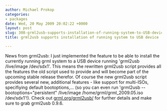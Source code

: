 ```yaml
---
author: Michael Prokop
categories:
- packages
date: Wed, 20 May 2009 20:02:22 +0000
layout: post
slug: 308-grml2usb-supports-installation-of-running-system-to-USB-device
title: grml2usb supports installation of running system to USB device

---
```

News from grml2usb: I just implemented the feature to be able to install the currently running grml system to a USB device running 'grml2usb /live/image /dev/sdx1'. This means the rewritten grml2usb script provides all the features the old script used to provide and will become part of the upcoming stable release therefor. Of course the new grml2usb script provides several new, additional features \- like support for multi\-ISOs, specifiying default bootoptions,... (so you can even run 'grml2usb \-\-bootoptions\="persistent" /live/image /home/grml/grml\_2009\.05\.iso /dev/sdx1'!). Check out [grml.org/grml2usb/](http://grml.org/grml2usb/) for further details and make sure to grab grml2usb 0\.9\.6\.